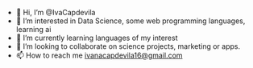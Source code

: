 - 👋 Hi, I’m @IvaCapdevila
- 👀 I’m interested in Data Science, some web programming languages, learning ai 
- 🌱 I’m currently learning languages of my interest
- 💞️ I’m looking to collaborate on  science projects, marketing or apps.
- 📫 How to reach me ivanacapdevila16@gmail.com

<!---
IvaCapdevila/IvaCapdevila is a ✨ special ✨ repository because its `README.md` (this file) appears on your GitHub profile.
You can click the Preview link to take a look at your changes.
--->
